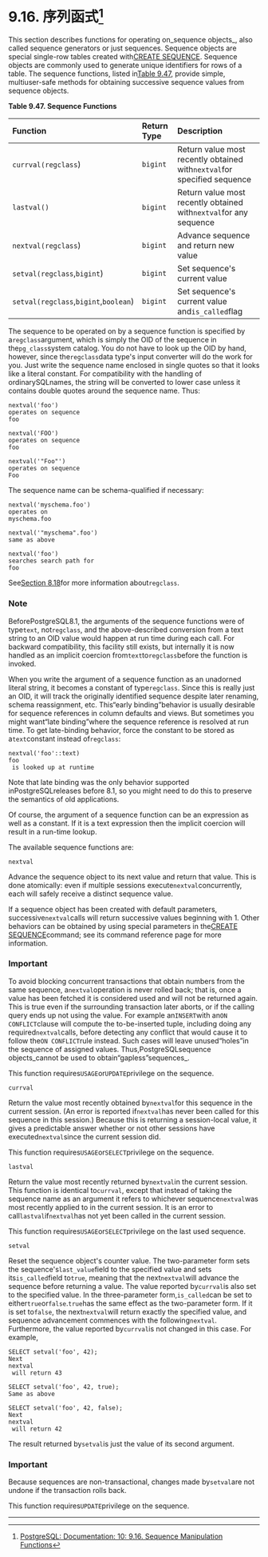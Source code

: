 # 9.16. 序列函式[^1]

This section describes functions for operating on_sequence objects_, also called sequence generators or just sequences. Sequence objects are special single-row tables created with[CREATE SEQUENCE](https://www.postgresql.org/docs/10/static/sql-createsequence.html). Sequence objects are commonly used to generate unique identifiers for rows of a table. The sequence functions, listed in[Table 9.47](https://www.postgresql.org/docs/10/static/functions-sequence.html#functions-sequence-table), provide simple, multiuser-safe methods for obtaining successive sequence values from sequence objects.

**Table 9.47. Sequence Functions**

| Function | Return Type | Description |
| :--- | :--- | :--- |
| `currval(regclass`\) | `bigint` | Return value most recently obtained with`nextval`for specified sequence |
| `lastval()` | `bigint` | Return value most recently obtained with`nextval`for any sequence |
| `nextval(regclass`\) | `bigint` | Advance sequence and return new value |
| `setval(regclass`,`bigint`\) | `bigint` | Set sequence's current value |
| `setval(regclass`,`bigint`,`boolean`\) | `bigint` | Set sequence's current value and`is_called`flag |

  


The sequence to be operated on by a sequence function is specified by a`regclass`argument, which is simply the OID of the sequence in the`pg_class`system catalog. You do not have to look up the OID by hand, however, since the`regclass`data type's input converter will do the work for you. Just write the sequence name enclosed in single quotes so that it looks like a literal constant. For compatibility with the handling of ordinarySQLnames, the string will be converted to lower case unless it contains double quotes around the sequence name. Thus:

```
nextval('foo')      
operates on sequence 
foo

nextval('FOO')      
operates on sequence 
foo

nextval('"Foo"')    
operates on sequence 
Foo
```

The sequence name can be schema-qualified if necessary:

```
nextval('myschema.foo')     
operates on 
myschema.foo

nextval('"myschema".foo')   
same as above

nextval('foo')              
searches search path for 
foo
```

See[Section 8.18](https://www.postgresql.org/docs/10/static/datatype-oid.html)for more information about`regclass`.

### Note

BeforePostgreSQL8.1, the arguments of the sequence functions were of type`text`, not`regclass`, and the above-described conversion from a text string to an OID value would happen at run time during each call. For backward compatibility, this facility still exists, but internally it is now handled as an implicit coercion from`text`to`regclass`before the function is invoked.

When you write the argument of a sequence function as an unadorned literal string, it becomes a constant of type`regclass`. Since this is really just an OID, it will track the originally identified sequence despite later renaming, schema reassignment, etc. This“early binding”behavior is usually desirable for sequence references in column defaults and views. But sometimes you might want“late binding”where the sequence reference is resolved at run time. To get late-binding behavior, force the constant to be stored as a`text`constant instead of`regclass`:

```
nextval('foo'::text)      
foo
 is looked up at runtime
```

Note that late binding was the only behavior supported inPostgreSQLreleases before 8.1, so you might need to do this to preserve the semantics of old applications.

Of course, the argument of a sequence function can be an expression as well as a constant. If it is a text expression then the implicit coercion will result in a run-time lookup.

The available sequence functions are:

`nextval`

Advance the sequence object to its next value and return that value. This is done atomically: even if multiple sessions execute`nextval`concurrently, each will safely receive a distinct sequence value.

If a sequence object has been created with default parameters, successive`nextval`calls will return successive values beginning with 1. Other behaviors can be obtained by using special parameters in the[CREATE SEQUENCE](https://www.postgresql.org/docs/10/static/sql-createsequence.html)command; see its command reference page for more information.

### Important

To avoid blocking concurrent transactions that obtain numbers from the same sequence, a`nextval`operation is never rolled back; that is, once a value has been fetched it is considered used and will not be returned again. This is true even if the surrounding transaction later aborts, or if the calling query ends up not using the value. For example an`INSERT`with an`ON CONFLICT`clause will compute the to-be-inserted tuple, including doing any required`nextval`calls, before detecting any conflict that would cause it to follow the`ON CONFLICT`rule instead. Such cases will leave unused“holes”in the sequence of assigned values. Thus,PostgreSQLsequence objects_cannot be used to obtain“gapless”sequences_.

This function requires`USAGE`or`UPDATE`privilege on the sequence.

`currval`

Return the value most recently obtained by`nextval`for this sequence in the current session. \(An error is reported if`nextval`has never been called for this sequence in this session.\) Because this is returning a session-local value, it gives a predictable answer whether or not other sessions have executed`nextval`since the current session did.

This function requires`USAGE`or`SELECT`privilege on the sequence.

`lastval`

Return the value most recently returned by`nextval`in the current session. This function is identical to`currval`, except that instead of taking the sequence name as an argument it refers to whichever sequence`nextval`was most recently applied to in the current session. It is an error to call`lastval`if`nextval`has not yet been called in the current session.

This function requires`USAGE`or`SELECT`privilege on the last used sequence.

`setval`

Reset the sequence object's counter value. The two-parameter form sets the sequence's`last_value`field to the specified value and sets its`is_called`field to`true`, meaning that the next`nextval`will advance the sequence before returning a value. The value reported by`currval`is also set to the specified value. In the three-parameter form,`is_called`can be set to either`true`or`false`.`true`has the same effect as the two-parameter form. If it is set to`false`, the next`nextval`will return exactly the specified value, and sequence advancement commences with the following`nextval`. Furthermore, the value reported by`currval`is not changed in this case. For example,

```
SELECT setval('foo', 42);           
Next 
nextval
 will return 43

SELECT setval('foo', 42, true);     
Same as above

SELECT setval('foo', 42, false);    
Next 
nextval
 will return 42
```

The result returned by`setval`is just the value of its second argument.

### Important

Because sequences are non-transactional, changes made by`setval`are not undone if the transaction rolls back.

This function requires`UPDATE`privilege on the sequence.

---



[^1]:  [PostgreSQL: Documentation: 10: 9.16. Sequence Manipulation Functions](https://www.postgresql.org/docs/10/static/functions-sequence.html)

